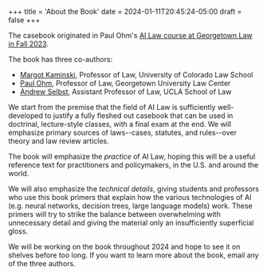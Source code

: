 +++
title = 'About the Book'
date = 2024-01-11T20:45:24-05:00
draft = false
+++

The casebook originated in Paul Ohm's [AI Law course at Georgetown Law in Fall 2023](/posts/toc/).

The book has three co-authors: 

* [Margot Kaminski](https://lawweb.colorado.edu/profiles/profile.jsp?id=825), Professor of Law, University of Colorado Law School
* [Paul Ohm](https://paulohm.com), Professor of Law, Georgetown University Law Center
* [Andrew Selbst](https://law.ucla.edu/faculty/faculty-profiles/andrew-d-selbst), Assistant Professor of Law, UCLA School of Law 

We start from the premise that the field of AI Law is sufficiently well-developed to justify a fully fleshed out casebook that can be used in doctrinal, lecture-style classes, with a final exam at the end. We will emphasize primary sources of laws--cases, statutes, and rules--over theory and law review articles.

The book will emphasize the *practice* of AI Law, hoping this will be a useful reference text for practitioners and policymakers, in the U.S. and around the world. 

We will also emphasize the *technical details*, giving students and professors who use this book primers that explain how the various technologies of AI (e.g. neural networks, decision trees, large language models) work. These primers will try to strike the balance between overwhelming with unnecessary detail and giving the material only an insufficiently superficial gloss.

We will be working on the book throughout 2024 and hope to see it on shelves before too long. If you want to learn more about the book, email any of the three authors.
